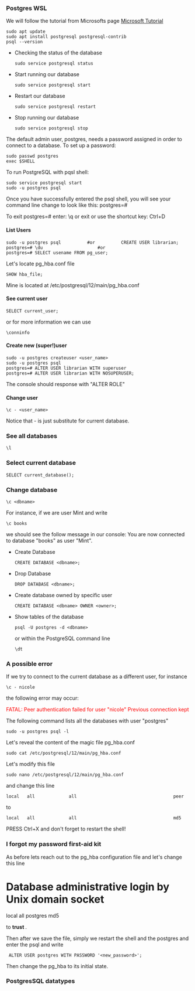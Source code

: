 ### Postgres WSL

We will follow the tutorial from Microsofts page <a href = "https://docs.microsoft.com/en-us/windows/wsl/tutorials/wsl-database" title = "Microsoft Setup Postgres on WSL"> Microsoft Tutorial </a>

```
sudo apt update
sudo apt install postgresql postgresql-contrib
psql --version
```

<ul>
<li> Checking the status of the database

```
sudo service postgresql status
```
</li>

<li> Start running our database

```
sudo service postgresql start
```
</li>

<li> Restart our database

```
sudo service postgresql restart
```

</li>

<li>Stop running our database

```
sudo service postgresql stop
```
</li>
</ul>

The default admin user, postgres, needs a password assigned in order to connect to a database. To set up a password:
```
sudo passwd postgres
exec $SHELL
```

To run PostgreSQL with pqsl shell:

```
sudo service postgresql start
sudo -u postgres psql
```

Once you have successfully entered the psql shell, you will see your command line change to look like this: postgres=#

To exit postgres=# enter: \q or exit or use the shortcut key: Ctrl+D

#### List Users

```
sudo -u postgres psql          #or          CREATE USER librarian;
postgres=# \du                     #or
postgres=# SELECT usename FROM pg_user;
```

Let's locate pg_hba.conf file

```
SHOW hba_file;
```

Mine is located at /etc/postgresql/12/main/pg_hba.conf

#### See current user

```
SELECT current_user;
```

or for more information we can use

```
\conninfo
```

#### Create new (super!)user

```
sudo -u postgres createuser <user_name>
sudo -u postgres psql
postgres=# ALTER USER librarian WITH superuser
postgres=# ALTER USER librarian WITH NOSUPERUSER;
```

The console should response with "ALTER ROLE"

#### Change user

```
\c - <user_name>
```
Notice that - is just substitute for current database.

### See all databases

```
\l
```

### Select current database

```
SELECT current_database();
```

### Change database

```
\c <dbname>
```

For instance, if we are user Mint and write
```
\c books
```

we should see the follow message in our console:
You are now connected to database "books" as user "Mint".

<ul>
<li>
Create Database

```
CREATE DATABASE <dbname>;
```
</li>

<li>
Drop Database

```
DROP DATABASE <dbname>;
```
</li>

<li>
Create database owned by specific user

```
CREATE DATABASE <dbname> OWNER <owner>;
```
</li>

<li>
Show tables of the database

```
psql -U postgres -d <dbname>
```
or within the PostgreSQL command line
```
\dt
```
</li>
</ul>


### A possible error

If we try to connect to the current database as a different user, for instance
```
\c - nicole
```

the following error may occur:

<span style="color:red">
FATAL:  Peer authentication failed for user "nicole"
Previous connection kept
</span>

The following command lists all the databases with user "postgres"

```
sudo -u postgres psql -l
```

Let's reveal the content of the magic file pg_hba.conf

```
sudo cat /etc/postgresql/12/main/pg_hba.conf
```

Let's modify this file

```
sudo nano /etc/postgresql/12/main/pg_hba.conf
```

and change this line

```
local   all             all                                     peer
```

to

```
local   all             all                                     md5
```

PRESS Ctrl+X and don't forget to restart the shell!


### I forgot my password first-aid kit

As before lets reach out to the pg_hba configuration file and let's change this line

# Database administrative login by Unix domain socket
local   all             postgres                                md5

to <strong> trust </strong>.

Then after we save the file, simply we restart the shell and the postgres and enter the psql and write
```
 ALTER USER postgres WITH PASSWORD '<new_password>';
```

Then change the pg_hba to its initial state.


### PostgresSQL datatypes
